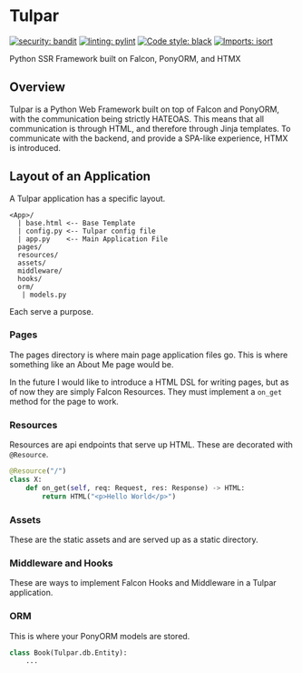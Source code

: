 # Tulpar
[![security: bandit](https://img.shields.io/badge/security-bandit-yellow.svg)](https://github.com/PyCQA/bandit)
[![linting: pylint](https://img.shields.io/badge/linting-pylint-yellowgreen)](https://github.com/PyCQA/pylint)
[![Code style: black](https://img.shields.io/badge/code%20style-black-000000.svg)](https://github.com/psf/black)
[![Imports: isort](https://img.shields.io/badge/%20imports-isort-%231674b1?style=flat&labelColor=ef8336)](https://pycqa.github.io/isort/)



Python SSR Framework built on Falcon, PonyORM, and HTMX

## Overview

Tulpar is a Python Web Framework built on top of Falcon and PonyORM, with the communication being strictly HATEOAS. This means that all communication is through HTML, and therefore through Jinja templates. To communicate with the backend, and provide a SPA-like experience, HTMX is introduced. 

## Layout of an Application
A Tulpar application has a specific layout.
```
<App>/
  | base.html <-- Base Template
  | config.py <-- Tulpar config file
  | app.py    <-- Main Application File
  pages/
  resources/
  assets/
  middleware/
  hooks/
  orm/
   | models.py
```
Each serve a purpose.
### Pages
The pages directory is where main page application files go. This is where something like an About Me page would be.

In the future I would like to introduce a HTML DSL for writing pages, but as of now they are simply Falcon Resources. They must implement a `on_get` method for the page to work. 

### Resources
Resources are api endpoints that serve up HTML. These are decorated with `@Resource`.
```python
@Resource("/")
class X:
    def on_get(self, req: Request, res: Response) -> HTML:
        return HTML("<p>Hello World</p>")
```

### Assets
These are the static assets and are served up as a static directory.

### Middleware and Hooks
These are ways to implement Falcon Hooks and Middleware in a Tulpar application.

### ORM
This is where your PonyORM models are stored.
```python
class Book(Tulpar.db.Entity):
    ...
```